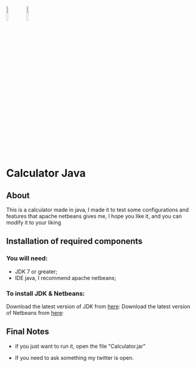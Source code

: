 <code><img width="10%" src="https://www.vectorlogo.zone/logos/java/java-ar21.svg"></code>
<code><img width="10%" src="https://www.vectorlogo.zone/logos/git-scm/git-scm-ar21.svg"></code>

# Calculator Java

## About

This is a calculator made in java, I made it to test some configurations and features that apache netbeans gives me, I hope you like it, and you can modify it to your liking


## Installation of required components

### You will need:
 - JDK 7 or greater;
 - IDE java, I recommend apache netbeans;
 
### To install JDK & Netbeans:

Download the latest version of JDK from [here](https://www.oracle.com/java/technologies/javase-downloads.html):
Download the latest version of Netbeans from [here](https://netbeans.apache.org/download/index.html):

## Final Notes

- if you just want to run it, open the file "Calculator.jar"

- If you need to ask something my twitter is open.

